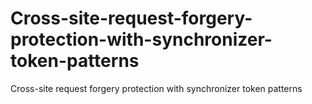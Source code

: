 # Cross-site-request-forgery-protection-with-synchronizer-token-patterns
Cross-site request  forgery protection with synchronizer token patterns
